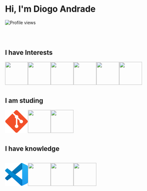 <!--
<img align="right" height="590em" src="https://raw.githubusercontent.com/gist/maykbrito/618ef18e3bbb7cdfd200f3a4fc1aabc6/raw/201d47c76006c99fe0dc55ea92e76bdca5537f08/githubcard.svg"/> -->
<h1 align="left">Hi, I'm Diogo Andrade</h1>
<p align="left"> <img src="https://komarev.com/ghpvc/?username=DiogoAMoura&color=red" alt="Profile views" /> </p>

<br><br>

## I have Interests
<!--<img src="https://cdn.jsdelivr.net/gh/devicons/devicon/icons/c/c-original.svg" width="75" height="75" align="left">-->
<img src="https://cdn.jsdelivr.net/gh/devicons/devicon/icons/cmake/cmake-original-wordmark.svg" width="75" height="75" align="left">
<img src="https://cdn.jsdelivr.net/gh/devicons/devicon/icons/sdl/sdl-original.svg" width="75" height="75" align="left">
<img src="https://cdn.jsdelivr.net/gh/devicons/devicon/icons/opengl/opengl-plain.svg" width="75" height="75" align="left">
<img src="https://cdn.jsdelivr.net/gh/devicons/devicon/icons/c/c-original.svg" width="75" height="75" align="left">
<img src="https://cdn.jsdelivr.net/gh/devicons/devicon/icons/lua/lua-original.svg" width="75" height="75" align="left">
<img src="https://cdn.jsdelivr.net/gh/devicons/devicon/icons/xamarin/xamarin-original.svg" width="75" height="75" align="left">


<br><br><br><br><br>

## I am studing

<img src="https://raw.githubusercontent.com/devicons/devicon/master/icons/git/git-original.svg" width="75" height="75" align="left">
<img src="https://cdn.jsdelivr.net/gh/devicons/devicon/icons/csharp/csharp-original.svg" width="75" height="75" align="left">
<img src="https://cdn.jsdelivr.net/gh/devicons/devicon/icons/dot-net/dot-net-original-wordmark.svg" width="75" height="75" align="left">


<br><br><br><br><br>

## I have knowledge
<br>
<img src="https://raw.githubusercontent.com/devicons/devicon/master/icons/vscode/vscode-original.svg" width="75" height="75" align="left">
<img src="https://cdn.jsdelivr.net/gh/devicons/devicon/icons/html5/html5-original.svg" width="75" height="75" align="left">
<img src="https://cdn.jsdelivr.net/gh/devicons/devicon/icons/css3/css3-original.svg" width="75" height="75" align="left">
<img src="https://cdn.jsdelivr.net/gh/devicons/devicon/icons/javascript/javascript-original.svg" width="75" height="75" align="left">
